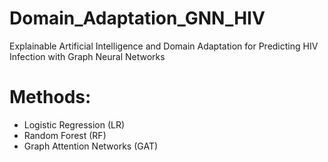 # Domain_Adaptation_GNN_HIV
Explainable Artificial Intelligence and Domain Adaptation for Predicting HIV Infection with Graph Neural Networks

# Methods:
* Logistic Regression (LR)
* Random Forest (RF)
* Graph Attention Networks (GAT)

